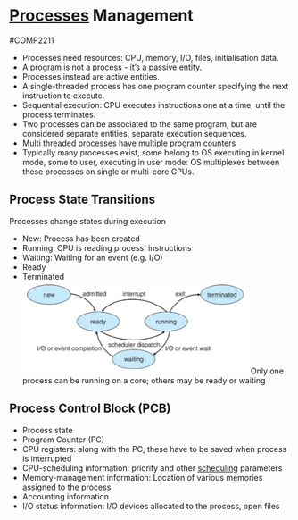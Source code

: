 # [Processes](Processes.md) Management
#COMP2211
- Processes need resources: CPU, memory, I/O, files, initialisation data.
- A program is not a process - it’s a passive entity.
- Processes instead are active entities.
- A single-threaded process has one program counter specifying the next instruction to execute.
- Sequential execution: CPU executes instructions one at a time, until the process terminates.
- Two processes can be associated to the same program, but are considered separate entities, separate execution sequences.
- Multi threaded processes have multiple program counters
- Typically many processes exist, some belong to OS executing in kernel mode, some to user, executing in user mode: OS multiplexes between these processes on single or multi-core CPUs.
## Process State Transitions
Processes change states during execution
- New: Process has been created
- Running: CPU is reading process' instructions
- Waiting: Waiting for an event (e.g. I/O)
- Ready
- Terminated
![](Images/Process_State_Transitions.png)
Only one process can be running on a core; others may be ready or waiting
## Process Control Block (PCB)
- Process state
- Program Counter (PC)
- CPU registers: along with the PC, these have to be saved when process is interrupted
- CPU-scheduling information: priority and other [scheduling](Scheduling.md) parameters
- Memory-management information: Location of various memories assigned to the process
- Accounting information
- I/O status information: I/O devices allocated to the process, open files